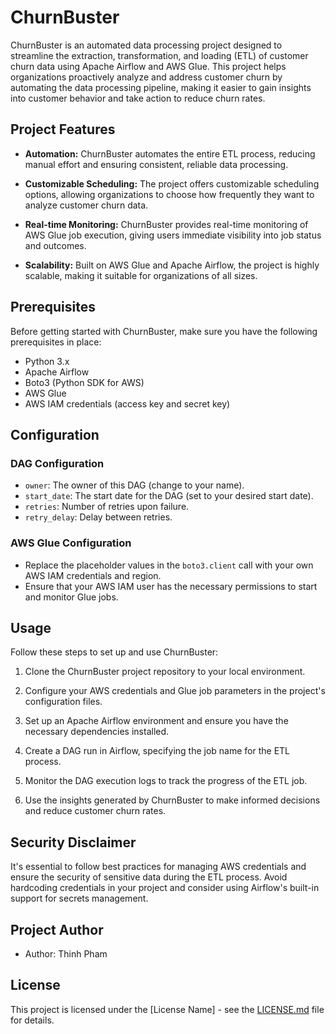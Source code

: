 # ChurnBuster

ChurnBuster is an automated data processing project designed to streamline the extraction, transformation, and loading (ETL) of customer churn data using Apache Airflow and AWS Glue. This project helps organizations proactively analyze and address customer churn by automating the data processing pipeline, making it easier to gain insights into customer behavior and take action to reduce churn rates.

## Project Features

- **Automation:** ChurnBuster automates the entire ETL process, reducing manual effort and ensuring consistent, reliable data processing.

- **Customizable Scheduling:** The project offers customizable scheduling options, allowing organizations to choose how frequently they want to analyze customer churn data.

- **Real-time Monitoring:** ChurnBuster provides real-time monitoring of AWS Glue job execution, giving users immediate visibility into job status and outcomes.

- **Scalability:** Built on AWS Glue and Apache Airflow, the project is highly scalable, making it suitable for organizations of all sizes.

## Prerequisites

Before getting started with ChurnBuster, make sure you have the following prerequisites in place:

- Python 3.x
- Apache Airflow
- Boto3 (Python SDK for AWS)
- AWS Glue
- AWS IAM credentials (access key and secret key)

## Configuration

### DAG Configuration

- `owner`: The owner of this DAG (change to your name).
- `start_date`: The start date for the DAG (set to your desired start date).
- `retries`: Number of retries upon failure.
- `retry_delay`: Delay between retries.

### AWS Glue Configuration

- Replace the placeholder values in the `boto3.client` call with your own AWS IAM credentials and region.
- Ensure that your AWS IAM user has the necessary permissions to start and monitor Glue jobs.

## Usage

Follow these steps to set up and use ChurnBuster:

1. Clone the ChurnBuster project repository to your local environment.

2. Configure your AWS credentials and Glue job parameters in the project's configuration files.

3. Set up an Apache Airflow environment and ensure you have the necessary dependencies installed.

4. Create a DAG run in Airflow, specifying the job name for the ETL process.

5. Monitor the DAG execution logs to track the progress of the ETL job.

6. Use the insights generated by ChurnBuster to make informed decisions and reduce customer churn rates.

## Security Disclaimer

It's essential to follow best practices for managing AWS credentials and ensure the security of sensitive data during the ETL process. Avoid hardcoding credentials in your project and consider using Airflow's built-in support for secrets management.

## Project Author

- Author: Thinh Pham

## License

This project is licensed under the [License Name] - see the [LICENSE.md](LICENSE.md) file for details.
